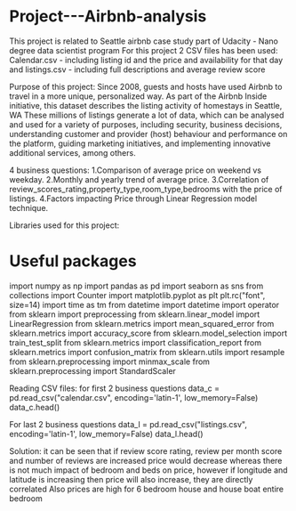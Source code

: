 # Project---Airbnb-analysis
This project is related to Seattle airbnb case study part of Udacity - Nano degree data scientist program
For this project 2 CSV files has been used:
Calendar.csv - including listing id and the price and availability for that day
and listings.csv - including full descriptions and average review score

Purpose of this project: Since 2008, guests and hosts have used Airbnb to travel in a more unique, personalized way. As part of the Airbnb Inside initiative, this dataset describes the listing activity of homestays in Seattle, WA
These millions of listings generate a lot of data, which can be analysed and used for a variety of purposes, including security, business decisions, understanding customer and provider (host) behaviour and performance on the platform, guiding marketing initiatives, and implementing innovative additional services, among others.

4 business questions:
1.Comparison of average price on weekend vs weekday.
2.Monthly and yearly trend of average price.
3.Correlation of review_scores_rating,property_type,room_type,bedrooms with the price of listings.
4.Factors impacting Price through Linear Regression model technique.

Libraries used for this project:
# Useful packages
import numpy as np
import pandas as pd
import seaborn as sns
from collections import Counter
import matplotlib.pyplot as plt 
plt.rc("font", size=14)
import time as tm
from datetime import datetime
import operator
from sklearn import preprocessing
from sklearn.linear_model import LinearRegression
from sklearn.metrics import mean_squared_error
from sklearn.metrics import accuracy_score
from sklearn.model_selection import train_test_split
from sklearn.metrics import classification_report
from sklearn.metrics import confusion_matrix
from sklearn.utils import resample
from sklearn.preprocessing import minmax_scale
from sklearn.preprocessing import StandardScaler

Reading CSV files:
for first 2 business questions 
data_c = pd.read_csv("calendar.csv", encoding='latin-1', low_memory=False)
data_c.head()

For last 2 business questions
data_l = pd.read_csv("listings.csv", encoding='latin-1', low_memory=False)
data_l.head()

Solution:
it can be seen that if review score rating, review per month score and number of reviews are increased price would decrease whereas there is not much impact of bedroom and beds on price, however if longitude and latitude is increasing then price will also increase, they are directly correlated 
Also prices are high for 6 bedroom house and house boat entire bedroom



